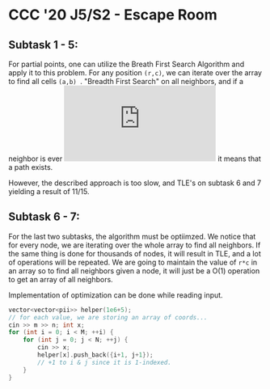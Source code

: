 # CCC '20 J5/S2 - Escape Room

## Subtask 1 - 5:
For partial points, one can utilize the Breath First Search Algorithm and apply it to this problem. For any position `(r,c)`, we can iterate over the array to find all cells `(a,b) `. "Breadth First Search" on all neighbors, and if a neighbor is ever  ![](https://latex.codecogs.com/gif.latex?%5Cdpi%7B100%7D%20%28M%2C%20N%29) it means that a path exists. 

However, the described approach is too slow, and TLE's on subtask 6 and 7 yielding a result of 11/15.

## Subtask 6 - 7:
For the last two subtasks, the algorithm must be optiimzed. We notice that for every node, we are iterating over the whole array to find all neighbors. If the same thing is done for thousands of nodes, it will result in TLE, and a lot of operations will be repeated. We are going to maintain the value of `r*c` in an array so to find all neighbors given a node, it will just be a O(1) operation to get an array of all neighbors.

Implementation of optimization can be done while reading input. 

```c++
vector<vector<pii>> helper(1e6+5);
// for each value, we are storing an array of coords...
cin >> m >> n; int x;
for (int i = 0; i < M; ++i) {
    for (int j = 0; j < N; ++j) {
        cin >> x; 
        helper[x].push_back({i+1, j+1}); 
        // +1 to i & j since it is 1-indexed.
    }
}

```